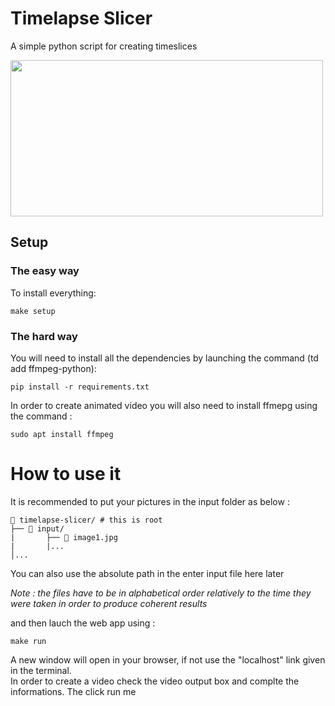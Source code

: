 # Timelapse Slicer

A simple python script for creating timeslices 

<a href="url"><img src="https://github.com/cmauget/timeslicer/blob/master/output/3_bandes.png" height="250" width="500"></a>

## Setup

### The easy way 

To install everything:

    make setup  
    

### The hard way

You will need to install all the dependencies by launching the command (td add ffmpeg-python):  

    pip install -r requirements.txt
  
In order to create animated video you will also need to install ffmepg using the command :

    sudo apt install ffmpeg


# How to use it  

It is recommended to put your pictures in the input folder as below :

```
📂 timelapse-slicer/ # this is root
├── 📂 input/
|       ├── 📜 image1.jpg
|       |...
│...
```  
You can also use the absolute path in the enter input file here later  

_Note : the files have to be in alphabetical order relatively to the time they were taken in order to produce coherent results_

and then lauch the web app using :

    make run  
    
A new window will open in your browser, if not use the "localhost" link given in the terminal.  
In order to create a video check the video output box and complte the informations.
The click run me

